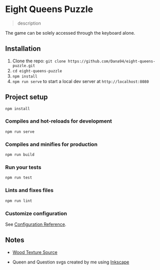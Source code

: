 # Eight Queens Puzzle
> description

The game can be solely accessed through the keyboard alone.

## Installation

1. Clone the repo: `git clone https://github.com/Dana94/eight-queens-puzzle.git`
1. `cd eight-queens-puzzle`
1. `npm install`
1. `npm run serve` to start a local dev server at `http://localhost:8080`

## Project setup
```
npm install
```

### Compiles and hot-reloads for development
```
npm run serve
```

### Compiles and minifies for production
```
npm run build
```

### Run your tests
```
npm run test
```

### Lints and fixes files
```
npm run lint
```

### Customize configuration
See [Configuration Reference](https://cli.vuejs.org/config/).

## Notes
- [Wood Texture Source](https://unsplash.com/photos/e6frrz-kh-0)

- Queen and Question svgs created by me using [Inkscape](https://inkscape.org/)
